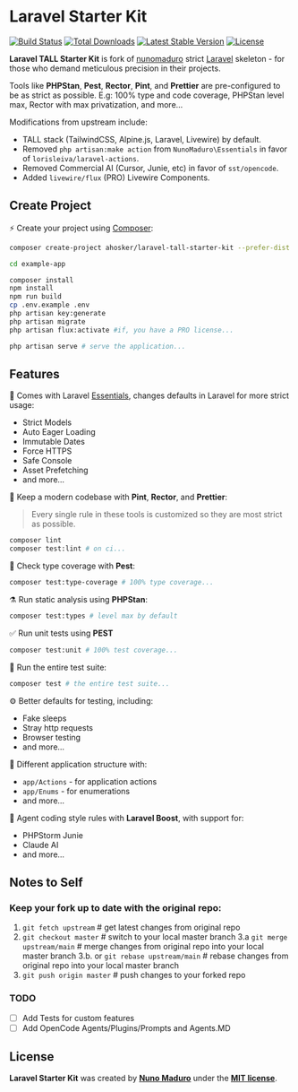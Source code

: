# Laravel Starter Kit

<p>
    <a href="https://github.com/ahosker/laravel-tall-starter-kit/actions"><img src="https://github.com/ahosker/laravel-tall-starter-kit/actions/workflows/tests.yml/badge.svg" alt="Build Status"></a>
    <a href="https://packagist.org/packages/ahosker/laravel-tall-starter-kit"><img src="https://img.shields.io/packagist/dt/ahosker/laravel-tall-starter-kit" alt="Total Downloads"></a>
    <a href="https://packagist.org/packages/ahosker/laravel-tall-starter-kit"><img src="https://img.shields.io/packagist/v/ahosker/laravel-tall-starter-kit" alt="Latest Stable Version"></a>
    <a href="https://packagist.org/packages/ahosker/laravel-tall-starter-kit"><img src="https://img.shields.io/packagist/l/ahosker/laravel-tall-starter-kit" alt="License"></a>
</p>

**Laravel TALL Starter Kit** is fork of [nunomaduro](https://github.com/nunomaduro/laravel-starter-kit) strict [Laravel](https://laravel.com) skeleton - for those who demand meticulous precision in their projects.

Tools like **PHPStan**, **Pest**, **Rector**, **Pint**, and **Prettier** are pre-configured to be as strict as possible. E.g: 100% type and code coverage, PHPStan level max, Rector with max privatization, and more...

Modifications from upstream include:
- TALL stack (TailwindCSS, Alpine.js, Laravel, Livewire) by default.
- Removed `php artisan:make action` from `NunoMaduro\Essentials` in favor of `lorisleiva/laravel-actions`.
- Removed Commercial AI (Cursor, Junie, etc) in favor of `sst/opencode`.
- Added `livewire/flux` (PRO) Livewire Components.

## Create Project

⚡️ Create your project using [Composer](https://getcomposer.org):

```bash
composer create-project ahosker/laravel-tall-starter-kit --prefer-dist example-app

cd example-app

composer install
npm install
npm run build
cp .env.example .env
php artisan key:generate
php artisan migrate
php artisan flux:activate #if, you have a PRO license...

php artisan serve # serve the application...
```

## Features

🥃 Comes with Laravel [Essentials](https://github.com/nunomaduro/essentials), changes defaults in Laravel for more strict usage:
- Strict Models
- Auto Eager Loading
- Immutable Dates
- Force HTTPS
- Safe Console
- Asset Prefetching
- and more...

🧹 Keep a modern codebase with **Pint**, **Rector**, and **Prettier**:

> Every single rule in these tools is customized so they are most strict as possible.

```bash
composer lint
composer test:lint # on ci...
```

🧨 Check type coverage with **Pest**:
```bash
composer test:type-coverage # 100% type coverage...
```

⚗️ Run static analysis using **PHPStan**:
```bash
composer test:types # level max by default
```

✅ Run unit tests using **PEST**
```bash
composer test:unit # 100% test coverage...
```

🚀 Run the entire test suite:
```bash
composer test # the entire test suite...
```

⚙️ Better defaults for testing, including:
- Fake sleeps
- Stray http requests
- Browser testing
- and more...

💭 Different application structure with:
- `app/Actions` - for application actions
- `app/Enums` - for enumerations
- and more...

🤖 Agent coding style rules with **Laravel Boost**, with support for:
- PHPStorm Junie
- Claude AI
- and more...

## Notes to Self

### Keep your fork up to date with the original repo:
1. `git fetch upstream` # get latest changes from original repo
2. `git checkout master` # switch to your local master branch
3.a `git merge upstream/main` # merge changes from original repo into your local master branch
3.b. or  `git rebase upstream/main` # rebase changes from original repo into your local master branch
4. `git push origin master` # push changes to your forked repo

### TODO
- [ ] Add Tests for custom features
- [ ] Add OpenCode Agents/Plugins/Prompts and Agents.MD

## License

**Laravel Starter Kit** was created by **[Nuno Maduro](https://x.com/enunomaduro)** under the **[MIT license](https://opensource.org/licenses/MIT)**.
